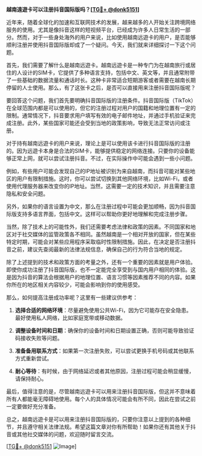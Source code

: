 **越南遠遊卡可以注册抖音国际版吗？[[TG💪+ @donk5151](https://t.me/s/donk5151)]**

近年来，随着全球化的加速和互联网技术的发展，越来越多的人开始关注跨境网络服务的使用。尤其是像抖音这样的短视频平台，已经成为许多人日常生活的一部分。然而，对于一些身处海外的用户来说，比如使用越南远遊卡的用户，是否能够顺利注册并使用抖音国际版却成了一个疑问。今天，我们就来详细探讨一下这个问题。

首先，我们需要了解什么是越南远遊卡。越南远遊卡是一种专门为在越南旅行或居住的人设计的SIM卡，它提供了多种语言支持，包括中文、英文等，并且通常附带了一些基础的数据流量和通话时长。这种卡非常适合短期游客或者需要在越南长期停留的人士使用。那么，有了这张卡之后，是否可以直接用来注册抖音国际版呢？

要回答这个问题，我们首先要明确抖音国际版的注册条件。抖音国际版（TikTok）在全球范围内都是可以使用的，但它的注册过程对用户的国籍和地理位置有一定的限制。通常情况下，抖音要求用户填写有效的电子邮件地址，并通过手机验证来完成注册。此外，某些国家可能还会受到当地的政策影响，导致无法正常访问或注册。

对于持有越南远遊卡的用户来说，理论上是可以使用该卡进行抖音国际版的注册的。因为远遊卡本身是合法的SIM卡，能够提供稳定的网络连接。只要你的设备能够正常上网，就可以尝试注册抖音。不过，在实际操作中可能会遇到一些小问题。

例如，有些用户可能会发现自己的IP地址被识别为来自越南，而抖音可能对某些地区的用户有限制措施。这时，你可以尝试切换到其他网络环境，比如Wi-Fi，或者使用代理服务器来改变你的IP地址。当然，这需要一定的技术知识，并且需要注意隐私和安全问题。

另外，如果你的语言设置为中文，那么在注册过程中可能会更加顺畅，因为抖音国际版支持多语言界面，包括中文。这样可以帮助你更好地理解和完成注册步骤。

当然，除了技术上的可能性外，我们还需要考虑法律和政策的因素。不同国家和地区对于社交媒体的监管政策各不相同。虽然越南是一个相对开放的国家，但在某些特定时期，可能会对某些应用程序采取临时性限制措施。因此，在决定是否注册抖音之前，建议先查阅最新的法律法规信息，确保自己的行为符合当地的规定。

除了上述提到的技术和政策方面的考量之外，还有一个重要的因素就是用户体验。即使你成功注册了抖音国际版，也不一定能完全享受到与国内用户相同的体验。这是因为抖音的算法会根据用户的地理位置、语言习惯等因素推荐不同的内容。如果你所在的地区相关内容较少，可能会影响到你的使用感受。

那么，如何提高注册成功率呢？这里有一些建议供参考：

1. **选择合适的网络环境**：尽量避免使用公共Wi-Fi，因为它可能存在安全隐患。最好使用私人网络，比如家庭宽带或移动数据。
   
2. **调整设备时间和日期**：确保你的设备时间和日期设置正确，否则可能导致验证码接收失败等问题。

3. **准备备用联系方式**：如果第一次注册失败，可以尝试更换手机号码或其他联系方式重新尝试。

4. **耐心等待**：有时候，由于网络延迟或者其他原因，注册过程可能会稍显缓慢，请保持耐心。

最后，值得注意的是，尽管越南远遊卡可以用来注册抖音国际版，但这并不意味着所有人都能毫无障碍地使用。每个人的具体情况可能会有所不同，因此在尝试之前一定要做好充分准备。

总之，越南远遊卡是可以用来注册抖音国际版的，只要你注意以上提到的各种细节，并且遵守相关法律法规。希望这篇文章对你有所帮助！如果你还有其他关于抖音或其他社交媒体的问题，欢迎随时留言交流。

[[TG💪+ @donk5151](https://t.me/s/donk5151) ![Image](https://i.postimg.cc/rwNCRYN7/Snipaste-2025-04-30-17-27-05.png)]